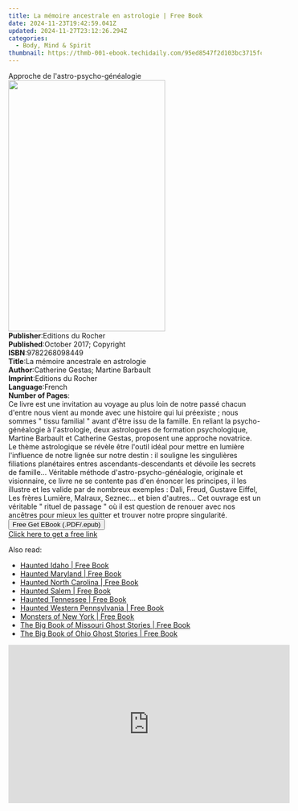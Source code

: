 ```yaml
---
title: La mémoire ancestrale en astrologie | Free Book
date: 2024-11-23T19:42:59.041Z
updated: 2024-11-27T23:12:26.294Z
categories:
  - Body, Mind & Spirit
thumbnail: https://thmb-001-ebook.techidaily.com/95ed8547f2d103bc3715fcfc9d83295113c8e97a30efdc091f734693728e5471.jpg
---
```

<main id="book-container">
  <div class="flex flex-col">
    <div class="book-brief flex-1 py-6 px-4 sm:p-6 md:py-10 md:px-8">
      <!-- brief-->
      <div class="book-brief-main">Approche de l'astro-psycho-généalogie</div>
    </div>
    <div
      class="book-meta-info flex-1 grid gap-4 col-start-1 col-end-3 row-start-1 sm:mb-6 sm:grid-cols-4 lg:gap-6 lg:col-start-2 lg:row-end-6 lg:row-span-6 lg:mb-0"
    >
      <div
        class="book-meta-info-left place-content-center mt-4 p-4 text-sm leading-6 col-start-2 col-span-2 dark:text-slate-400"
      >
        <img
          class="w-full h-500 object-cover rounded-lg sm:h-255 sm:col-span-2 lg:col-span-full"
          src="https://img-001-ebook.techidaily.com/b23033c2f269fd660064fc86290586519bc6be669bb5c43d657f3f33c6d9f80b.jpg"
          alt=""
          width="312"
          height="500"
        />
      </div>
      <div
        class="book-meta-info-right mt-2 col-start-1 row-start-2 col-span-3 self-center"
      >
        <!-- meta data  -->
        <div class="flex flex-col px-4 md:px-8">
          <div class="flex-1">
            <strong>Publisher</strong>:<span class="px-2"
              >Editions du Rocher</span
            >
          </div>
          <div class="flex-1">
            <strong>Published</strong>:<span class="px-2"
              >October 2017; Copyright</span
            >
          </div>
          <div class="flex-1">
            <strong>ISBN</strong>:<span class="px-2">9782268098449</span>
          </div>
          <div class="flex-1">
            <strong>Title</strong>:<span class="px-2"
              >La mémoire ancestrale en astrologie</span
            >
          </div>
          <div class="flex-1">
            <strong>Author</strong>:<span class="px-2"
              >Catherine Gestas; Martine Barbault</span
            >
          </div>
          <div class="flex-1">
            <strong>Imprint</strong>:<span class="px-2"
              >Editions du Rocher</span
            >
          </div>
          <div class="flex-1">
            <strong>Language</strong>:<span class="px-2">French</span>
          </div>
          <div class="flex-1">
            <strong>Number of Pages</strong>:<span class="px-2"></span>
          </div>
        </div>
      </div>
    </div>
    <div class="book-description flex-1 py-6 px-4 sm:p-6 md:py-10 md:px-8">
      <div class="book-description-main">
        <div accordion-content="" id="description">
          Ce livre est une invitation au voyage au plus loin de notre passé
          chacun d'entre nous vient au monde avec une histoire qui lui préexiste
          ; nous sommes " tissu familial " avant d'être issu de la famille. En
          reliant la psycho-généalogie à l'astrologie, deux astrologues de
          formation psychologique, Martine Barbault et Catherine Gestas,
          proposent une approche novatrice. Le thème astrologique se révèle être
          l'outil idéal pour mettre en lumière l'influence de notre lignée sur
          notre destin : il souligne les singulières filiations planétaires
          entres ascendants-descendants et dévoile les secrets de famille...
          Véritable méthode d'astro-psycho-généalogie, originale et visionnaire,
          ce livre ne se contente pas d'en énoncer les principes, il les
          illustre et les valide par de nombreux exemples : Dali, Freud, Gustave
          Eiffel, Les frères Lumière, Malraux, Seznec... et bien d'autres... Cet
          ouvrage est un véritable " rituel de passage " où il est question de
          renouer avec nos ancêtres pour mieux les quitter et trouver notre
          propre singularité.
        </div>
      </div>
    </div>
    <div class="book-excerpts flex-1 py-6 px-4 sm:p-6 md:py-10 md:px-8"></div>
    <div
      class="book-about-author flex-1 py-6 px-4 sm:p-6 md:py-10 md:px-8"
    ></div>
    <div class="book-free-get flex-1 py-6 px-4 sm:p-6 md:py-10 md:px-8">
      <button
        id="btn-free-get"
        class="bg-blue-500 hover:bg-blue-700 text-white font-bold py-2 px-4 rounded"
      >
        Free Get EBook (.PDF/.epub)
      </button>
      <div id="countdown-display" class="px-2 text-lg mt-2"></div>
      <a
        id="free-link"
        class="hidden bg-blue-500 hover:bg-blue-700 text-white font-bold py-2 px-4 rounded"
        href="https://www.ebooks.com/en-us/book/95909630/la-m-moire-ancestrale-en-astrologie/catherine-gestas/"
        target="_blank"
        >Click here to get a free link</a
      >
    </div>
    <script>
      let countdownTime = 0;
      let countdownInterval = null;
      document
        .getElementById('btn-free-get')
        .addEventListener('click', startCountdown);
      function startCountdown() {
        countdownTime = new Date().getTime() + 60000 * 3;
        countdownInterval = setInterval(updateCountdown, 1000);
        document.getElementById('btn-free-get').disabled = true;
        document
          .getElementById('btn-free-get')
          .classList.add('bg-gray-500', 'cursor-not-allowed');
      }
      function updateCountdown() {
        let currentTime = new Date().getTime();
        let timeLeft = countdownTime - currentTime;
        let secondsLeft = Math.floor(timeLeft / 1000);
        document.getElementById('countdown-display').innerHTML =
          `Remaining time: ${secondsLeft} seconds.`;
        if (secondsLeft <= 0) {
          clearInterval(countdownInterval);
          document.getElementById('btn-free-get').classList.add('hidden');
          document.getElementById('free-link').classList.remove('hidden');
          document.getElementById('countdown-display').innerHTML = '';
        }
      }
    </script>
  </div>
</main>

<ins class="adsbygoogle"
      style="display:block"
      data-ad-client="ca-pub-7571918770474297"
      data-ad-slot="8358498916"
      data-ad-format="auto"
      data-full-width-responsive="true"></ins>
    

<span class="atpl-alsoreadstyle">Also read:</span>
<div><ul>
<li><a href="https://novels-ebooks.techidaily.com/2527913-9780811749800-haunted-idaho/"><u>Haunted Idaho | Free Book</u></a></li>
<li><a href="https://novels-ebooks.techidaily.com/2527971-9780811740692-haunted-maryland/"><u>Haunted Maryland | Free Book</u></a></li>
<li><a href="https://novels-ebooks.techidaily.com/2527972-9780811740746-haunted-north-carolina/"><u>Haunted North Carolina | Free Book</u></a></li>
<li><a href="https://novels-ebooks.techidaily.com/2527848-9780811744218-haunted-salem/"><u>Haunted Salem | Free Book</u></a></li>
<li><a href="https://novels-ebooks.techidaily.com/2527886-9780811746489-haunted-tennessee/"><u>Haunted Tennessee | Free Book</u></a></li>
<li><a href="https://novels-ebooks.techidaily.com/2527933-9780811752978-haunted-western-pennsylvania/"><u>Haunted Western Pennsylvania | Free Book</u></a></li>
<li><a href="https://novels-ebooks.techidaily.com/2527934-9780811753074-monsters-of-new-york/"><u>Monsters of New York | Free Book</u></a></li>
<li><a href="https://novels-ebooks.techidaily.com/2527930-9781493043859-the-big-book-of-missouri-ghost-stories/"><u>The Big Book of Missouri Ghost Stories | Free Book</u></a></li>
<li><a href="https://novels-ebooks.techidaily.com/2527931-9781493043910-the-big-book-of-ohio-ghost-stories/"><u>The Big Book of Ohio Ghost Stories | Free Book</u></a></li>
</ul></div>

<!-- affiliate ads begin -->
<iframe width="560" height="315" src="https://www.youtube.com/embed/QPAKth3O_5c?si=M69YSY0Mk_gsdU0Q&autoplay=1" title="YouTube video player" frameborder="0" allow="accelerometer; autoplay; clipboard-write; encrypted-media; gyroscope; picture-in-picture; web-share" referrerpolicy="strict-origin-when-cross-origin" allowfullscreen></iframe>
<!-- affiliate ads end -->

